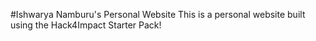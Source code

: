 #Ishwarya Namburu's Personal Website
This is a personal website built using the Hack4Impact Starter Pack!
<Description>